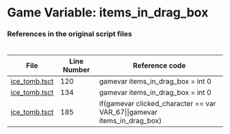 # Game Variable: items_in_drag_box
### References in the original script files

#

| File | Line Number | Reference code |
| --- | --- | --- |
| [ice_tomb.tsct](../../../out/ice_tomb.tsct#L120) | 120 | gamevar items_in_drag_box = int 0 |
| [ice_tomb.tsct](../../../out/ice_tomb.tsct#L134) | 134 | gamevar items_in_drag_box = int 0 |
| [ice_tomb.tsct](../../../out/ice_tomb.tsct#L185) | 185 | if(gamevar clicked_character == var VAR_67\|\|gamevar items_in_drag_box) |
